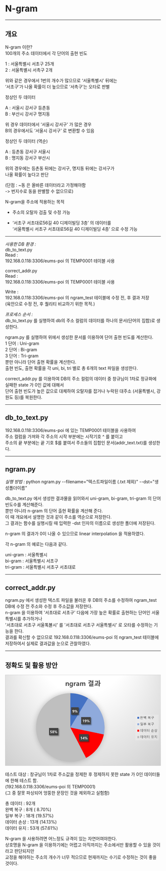
# N-gram

---

## 개요

N-gram 이란?  
100개의 주소 데이터에서 각 단어의 출현 빈도  
  
1 : 서울특별시 서초구 25개  
2 : 서울특별시 서촉구 2개  
  
위와 같은 경우에서 
1번의 개수가 많으므로 ‘서울특별시’ 뒤에는  
‘서초구’가 나올 확률이 더 높으므로 ‘서촉구’는 오타로 판별  
  
정상인 두 데이터  
  
A : 서울시 강서구 등촌동  
B : 부산시 강서구 명지동  
  
위 경우 데이터에서 ‘서울시 강서구’ 가 많은 경우  
B의 경우에서도 ‘서울시 강서구’ 로 변환할 수 있음  
  
  
정상인 두 데이터 (역순)  
  
A : 등촌동 강서구 서울시  
B : 명지동 강서구 부산시  
  
위의 경우에는 등촌동 뒤에는 강서구, 명지동 뒤에는 강서구가  
나올 확률이 높다고 판단  
  
(단점 : ~동 은 올바른 데이터라고 가정해야함  
-> 번지수로 동을 판별할 수 없으므로)  
  
N-gram을 주소에 적용하는 목적  
  
- 주소의 오탈자 검출 및 수정 가능  
  
- ‘서초구 서초대로56길 40 디제이빌딩 3층’ 의 데이터를  
‘서울특별시 서초구 서초대로56길 40 디제이빌딩 4층’ 으로 수정 가능  
  
  
---
  
*사용한 DB 환경 :*  
db_to_text.py  
Read :  
192.168.0.118:3306/eums-poi 의 TEMP0001  테이블 사용  
  
correct_addr.py  
Read :  
192.168.0.118:3306/eums-poi 의 TEMP0001  테이블 사용  
  
Write :  
192.168.0.118:3306/eums-poi 의 ngram_test 테이블에 수정 전, 후 결과 저장  
(육안으로 수정 전, 후 퀄리티 비교하기 위한 목적.)  
  
  
  
*프로세스 순서 :*  
db_to_text.py 를 실행하여 db의 주소 컬럼의 데이터를  하나의 문서(단어의 집합)로 생성한다.  
  
ngram.py 를 실행하여 위에서 생성한 문서를 이용하여 단어 출현 빈도를 계산한다.  
1 단어 : Uni-gram  
2 단어 : Bi-gram  
3 단어 : Tri-gram  
뿐만 아니라 단어 출현 확률을 계산한다.  
출현 빈도, 출현 확률을 각 uni, bi, tri 별로 총 6개의 text 파일을 생성한다.  
  
correct_addr.py 를 이용하여 DB의 주소 컬럼의 데이터 중 창규님이 1차로 정규화에 실패한 state 가 0인 값에 대해서  
단어 출현 빈도가 높은 값으로 대체하여 오탈자를 잡거나 누락된 대주소 (서울특별시, 강원도 등)를 복원한다.  
  
---
  
## db_to_text.py  
  
192.168.0.118:3306/eums-poi 에 있는 TEMP0001 테이블을 사용하여  
주소 컬럼을 가져와 각 주소의 시작 부분에는 시작기호 ^ 를 붙이고  
주소의 끝 부분에는 끝 기호 $를 붙여서 주소들의 집합인 문서(addr_text.txt)를 생성한다.  
  
  
---
  
  
## ngram.py  
  
  
*실행 방법 :* python ngram.py --filename="텍스트파일이름 (.txt 제외)" --dst="생성폴더이름"  
  
db_to_text.py 에서 생성한 결과물을 읽어와서 uni-gram, bi-gram, tri-gram 의 단어 빈도수를 계산해준다.  
뿐만 아니라 n-gram 의 단어 출현 확률을 계산해 준다.  
이 때 개요에서 설명한 것과 같이 주소를 역순으로 저장한다.  
그 결과는 함수를 실행시킬 때 입력한 -dst 인자의 이름으로 생성한 폴더에 저장된다.  
  
n-gram 의 결과가 0이 나올 수 있으므로 linear interpolation 을 적용하였다.  
  
각 n-gram 의 예로는 다음과 같다.  
  
uni-gram : 서울특별시  
bi-gram : 서울특별시 서초구  
tri-gram : 서울특별시 서초구 서초대로  
  
  
---
  
  
## correct_addr.py  
  
ngram.py 에서 생성한 텍스트 파일을 불러온 후 DB의 주소를 수정하여 ngram_test DB에 수정 전 주소와 수정 후 주소값을 저장한다.  
n-gram 을 이용하여 '서초대로 서초구' 다음에 가장 높은 확률로 출현하는 단어인 서울특별시를 추가하거나  
'서초대로 서초구 서울톡뵬시' 를 '서초대로 서초구 서울특별시' 로 오타를 수정하는 기능을 한다.  
결과를 확신할 수 없으므로  192.168.0.118:3306/eums-poi 의 ngram_test 테이블에 저장하여서 실제로 결과값을 눈으로 관찰하였다.  
  
  
---
  
## 정확도 및 활용 방안  
  
![Alt text](img/result.png)  
  
테스트 대상 : 창규님이 1차로 주소값을 정제한 후 정제하지 못한 state 가 0인 데이터들에 한해 테스트 함.  
(192.168.0.118:3306/eums-poi  의   TEMP0001)  
(그 중 잘못 파싱되어 엉뚱한 문장인 것을 제외하고 실험함)  
  
총 데이터 : 92개     
완벽 복구 : 8개       ( 8.70%)  
일부 복구 : 18개     (19.57%)  
데이터 손상 : 13개  (14.13%)  
데이터 유지 : 53개  (57.61%)  
  
N-gram 을 사용하려면 어느정도 규격이 있는 자연어여야한다.  
상호명을 N-gram 을 이용하기에는 어렵고 아직까지는 주소에서만 활용할 수 있을 것이라고 판단되지만  
교정을 해야하는 주소의 개수가 너무 적으므로 현재까지는 수기로 수정하는 것이 좋을 것이다.





